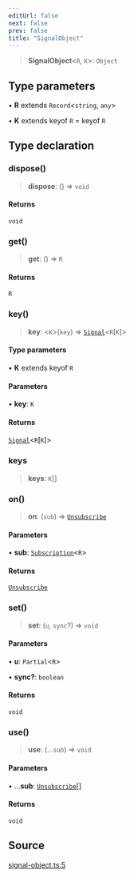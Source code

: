 ```yaml
---
editUrl: false
next: false
prev: false
title: "SignalObject"
---
```


> **SignalObject**\<`R`, `K`\>: `Object`

## Type parameters

• **R** extends `Record`\<`string`, `any`\>

• **K** extends keyof `R` = keyof `R`

## Type declaration

### dispose()

> **dispose**: () => `void`

#### Returns

`void`

### get()

> **get**: () => `R`

#### Returns

`R`

### key()

> **key**: \<`K`\>(`key`) => [`Signal`](Signal.md)\<`R`\[`K`\]\>

#### Type parameters

• **K** extends keyof `R`

#### Parameters

• **key**: `K`

#### Returns

[`Signal`](Signal.md)\<`R`\[`K`\]\>

### keys

> **keys**: `K`[]

### on()

> **on**: (`sub`) => [`Unsubscribe`](Unsubscribe.md)

#### Parameters

• **sub**: [`Subscription`](Subscription.md)\<`R`\>

#### Returns

[`Unsubscribe`](Unsubscribe.md)

### set()

> **set**: (`u`, `sync`?) => `void`

#### Parameters

• **u**: `Partial`\<`R`\>

• **sync?**: `boolean`

#### Returns

`void`

### use()

> **use**: (...`sub`) => `void`

#### Parameters

• ...**sub**: [`Unsubscribe`](Unsubscribe.md)[]

#### Returns

`void`

## Source

[signal-object.ts:5](https://github.com/nodenogg-in/alpha-p2p/blob/e7369be/packages/statekit/src/signal-object.ts#L5)
